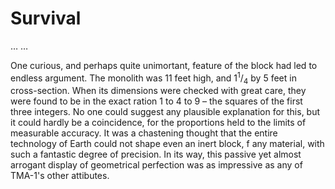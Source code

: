 # Survival

… …

One curious, and perhaps quite unimortant, feature of the block had led to endless argument. The monolith was 11 feet high, and $1 {^1} / {_4}$ by 5 feet in cross-section. When its dimensions were checked with great care, they were found to be in the exact ration 1 to 4 to 9 – the squares of the first three integers. No one could suggest any plausible explanation for this, but it could hardly be a coincidence, for the proportions held to the limits of measurable accuracy. It was a chastening thought that the entire technology of Earth could not shape even an inert block, f any material, with such a fantastic degree of precision. In its way, this passive yet almost arrogant display of geometrical perfection was as impressive as any of TMA-1's other attibutes.

